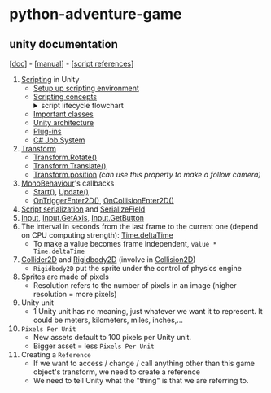 # python-adventure-game

## unity documentation

[[doc](https://docs.unity.com/)] - [[manual](https://docs.unity3d.com/Manual/index.html)] - [[script references](https://docs.unity3d.com/ScriptReference/index.html)]

1. [Scripting](https://docs.unity3d.com/Manual/ScriptingSection.html) in Unity
   - [Setup up scripting environment](https://docs.unity3d.com/Manual/ScriptingSettingUp.html)
   - [Scripting concepts](https://docs.unity3d.com/Manual/ScriptingConcepts.html)<details><summary>script lifecycle flowchart</summary>![monobehaviour flowchart](https://docs.unity3d.com/uploads/Main/monobehaviour_flowchart.svg)</details>
   - [Important classes](https://docs.unity3d.com/Manual/ScriptingImportantClasses.html)
   - [Unity architecture](https://docs.unity3d.com/Manual/unity-architecture.html)
   - [Plug-ins](https://docs.unity3d.com/Manual/Plugins.html)
   - [C# Job System](https://docs.unity3d.com/Manual/JobSystem.html)
2. [Transform](https://docs.unity3d.com/ScriptReference/Transform.html)
   - [Transform.Rotate()](https://docs.unity3d.com/ScriptReference/Transform.Rotate.html)
   - [Transform.Translate()](https://docs.unity3d.com/ScriptReference/Transform.Translate.html)
   - [Transform.position](https://docs.unity3d.com/ScriptReference/Transform-position.html) _(can use this property to make a follow camera)_
3. [MonoBehaviour](https://docs.unity3d.com/ScriptReference/MonoBehaviour.html)'s callbacks
   - [Start()](https://docs.unity3d.com/ScriptReference/MonoBehaviour.Start.html), [Update()](https://docs.unity3d.com/ScriptReference/MonoBehaviour.Update.html)
   - [OnTriggerEnter2D()](https://docs.unity3d.com/ScriptReference/MonoBehaviour.OnTriggerEnter2D.html), [OnCollisionEnter2D()](https://docs.unity3d.com/ScriptReference/MonoBehaviour.OnCollisionEnter2D.html)
4. [Script serialization](https://docs.unity3d.com/Manual/script-Serialization.html) and [SerializeField](https://docs.unity3d.com/ScriptReference/SerializeField.html)
5. [Input](https://docs.unity3d.com/ScriptReference/Input.html), [Input.GetAxis](https://docs.unity3d.com/ScriptReference/Input.GetAxis.html), [Input.GetButton](https://docs.unity3d.com/ScriptReference/Input.GetButton.html)
6. The interval in seconds from the last frame to the current one (depend on CPU computing strength): [Time.deltaTime](https://docs.unity3d.com/ScriptReference/Time-deltaTime.html)
   - To make a value becomes frame independent, `value * Time.deltaTime`
7. [Collider2D](https://docs.unity3d.com/ScriptReference/Collider2D.html) and [Rigidbody2D](https://docs.unity3d.com/ScriptReference/Rigidbody2D.html) (involve in [Collision2D](https://docs.unity3d.com/ScriptReference/Collision2D.html))
   - `Rigidbody2D` put the sprite under the control of physics engine
8. Sprites are made of pixels
   - Resolution refers to the number of pixels in an image (higher resolution = more pixels)
9. Unity unit
   - 1 Unity unit has no meaning, just whatever we want it to represent. It could be meters, kilometers, miles, inches,...
10. `Pixels Per Unit`
    - New assets default to 100 pixels per Unity unit.
    - Bigger asset = less `Pixels Per Unit`
11. Creating a `Reference`
    - If we want to access / change / call anything other than this game object's transform, we need to create a reference
    - We need to tell Unity what the "thing" is that we are referring to.
